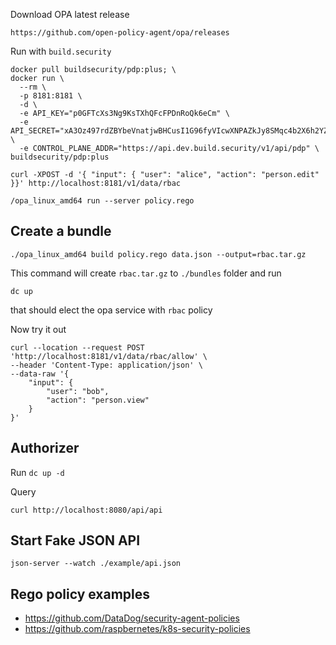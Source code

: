 Download OPA latest release

```
https://github.com/open-policy-agent/opa/releases
```

Run with `build.security`

```
docker pull buildsecurity/pdp:plus; \
docker run \
  --rm \
  -p 8181:8181 \
  -d \
  -e API_KEY="p0GFTcXs3Ng9KsTXhQFcFPDnRoQk6eCm" \
  -e API_SECRET="xA3Oz497rdZBYbeVnatjwBHCusI1G96fyVIcwXNPAZkJy8SMqc4b2X6h2YZVzABJ" \
  -e CONTROL_PLANE_ADDR="https://api.dev.build.security/v1/api/pdp" \
buildsecurity/pdp:plus
```



```
curl -XPOST -d '{ "input": { "user": "alice", "action": "person.edit" }}' http://localhost:8181/v1/data/rbac
```


```/opa_linux_amd64 run --server policy.rego```

## Create a bundle

```./opa_linux_amd64 build policy.rego data.json --output=rbac.tar.gz```

This command will create `rbac.tar.gz` to `./bundles` folder and run

```dc up```

that should elect the opa service with `rbac` policy

Now try it out

```
curl --location --request POST 'http://localhost:8181/v1/data/rbac/allow' \
--header 'Content-Type: application/json' \
--data-raw '{
    "input": {
        "user": "bob",
        "action": "person.view"
    }
}'
```


## Authorizer

Run `dc up -d`

Query 

```
curl http://localhost:8080/api/api
```

## Start Fake JSON API

```
json-server --watch ./example/api.json
```

## Rego policy examples
- https://github.com/DataDog/security-agent-policies
- https://github.com/raspbernetes/k8s-security-policies